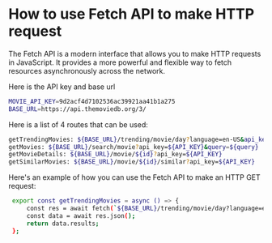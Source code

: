 # How to use Fetch API to make HTTP request

The Fetch API is a modern interface that allows you to make HTTP requests in JavaScript. It provides a more powerful and flexible way to fetch resources asynchronously across the network.

Here is the API key and base url

```bash
MOVIE_API_KEY=9d2acf4d7102536ac39921aa41b1a275
BASE_URL=https://api.themoviedb.org/3/
```

Here is a list of 4 routes that can be used:

```bash
getTrendingMovies: ${BASE_URL}/trending/movie/day?language=en-US&api_key=${API_KEY}
getMovies: ${BASE_URL}/search/movie?api_key=${API_KEY}&query=${query}
getMovieDetails: ${BASE_URL}/movie/${id}?api_key=${API_KEY}
getSimilarMovies: ${BASE_URL}/movie/${id}/similar?api_key=${API_KEY}
```

Here's an example of how you can use the Fetch API to make an HTTP GET request:

```bash
 export const getTrendingMovies = async () => {
     const res = await fetch(`${BASE_URL}/trending/movie/day?language=en-US&api_key=${API_KEY}`);
     const data = await res.json();
     return data.results;
 };

```
